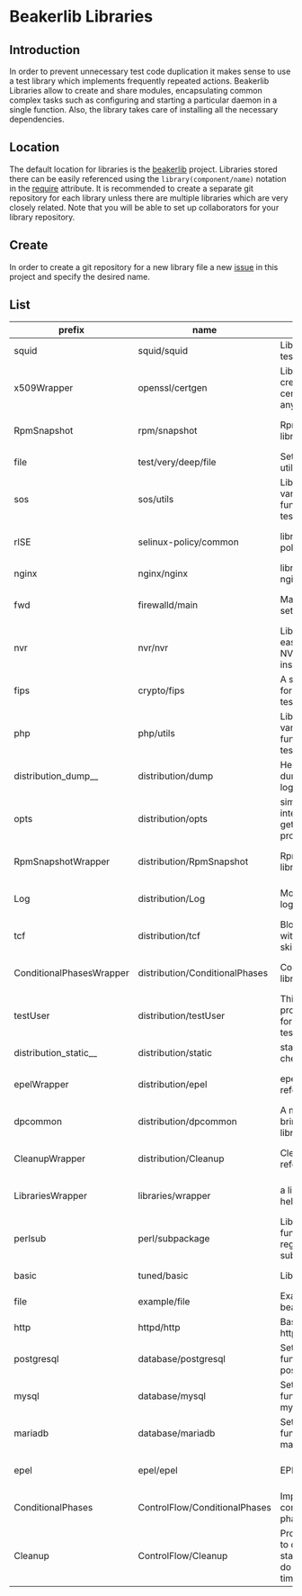 # Beakerlib Libraries

## Introduction

In order to prevent unnecessary test code duplication it makes
sense to use a test library which implements frequently repeated
actions. Beakerlib Libraries allow to create and share modules,
encapsulating common complex tasks such as configuring and
starting a particular daemon in a single function. Also, the
library takes care of installing all the necessary dependencies.

## Location

The default location for libraries is the [beakerlib][beakerlib]
project.  Libraries stored there can be easily referenced using
the `library(component/name)` notation in the [require][require]
attribute.  It is recommended to create a separate git repository
for each library unless there are multiple libraries which are
very closely related. Note that you will be able to set up
collaborators for your library repository.

## Create

In order to create a git repository for a new library file a new
[issue][new] in this project and specify the desired name.

[beakerlib]: https://github.com/beakerlib/
[new]: https://github.com/beakerlib/libraries/issues/new
[require]: https://tmt.readthedocs.io/en/latest/spec/tests.html#require

## List

| prefix | name | summary | contact | link |
| ------ | ---- | ------- | ------- | ---- |
| squid | squid/squid | Library for squid testing | Martin Kyral <mkyral@redhat.com> | https://github.com/beakerlib/squid/tree/master/squid/ |
| x509Wrapper | openssl/certgen | Library for creating X.509 certificates for any use |  | https://github.com/beakerlib/openssl/tree/master/certgen/ |
| RpmSnapshot | rpm/snapshot | RpmSnapshot library | contact: Dalibor Pospíšil <dapospis@redhat.com> | https://github.com/beakerlib/rpm/tree/master/snapshot/ |
| file | test/very/deep/file | Set of basic file utilities | contact: Petr Šplíchal <psplicha@redhat.com> | https://github.com/beakerlib/test/tree/master/very/deep/file/ |
| sos | sos/utils | Library with various utility functions for sos tests | David Kutalek <dkutalek@redhat.com> | https://github.com/beakerlib/sos/tree/master/utils/ |
| rlSE | selinux-policy/common | library(selinux-policy) wrapper | contact: Dalibor Pospíšil <dapospis@redhat.com> | https://github.com/beakerlib/selinux-policy/tree/master/common/ |
| nginx | nginx/nginx | library for testing nginx | Ondrej Ptak <optak@redhat.com> | https://github.com/beakerlib/nginx/tree/master/nginx/ |
| fwd | firewalld/main | Manage firewalld setup and cleanup | contact: Tomas Dolezal <todoleza@redhat.com> | https://github.com/beakerlib/firewalld/tree/master/main/ |
| nvr | nvr/nvr | Library allows easily compare NVR of an installed package | contact: Karel Srot <ksrot@redhat.com> | https://github.com/beakerlib/nvr/tree/master/nvr/ |
| fips | crypto/fips | A set of helpers for FIPS 140 testing | contact: Ondrej Moris <omoris@redhat.com> | https://github.com/beakerlib/crypto/tree/master/fips/ |
| php | php/utils | Library with various utility functions for php tests | David Kutalek <dkutalek@redhat.com> | https://github.com/beakerlib/php/tree/master/utils/ |
| distribution_dump__ | distribution/dump | Helpers for dumping files to log | contact: Alois Mahdal <amahdal@redhat.com> | https://github.com/beakerlib/distribution/tree/master/dump/ |
| opts | distribution/opts | simplified interface to getopts processing | contact: Dalibor Pospíšil <dapospis@redhat.com> | https://github.com/beakerlib/distribution/tree/master/opts/ |
| RpmSnapshotWrapper | distribution/RpmSnapshot | RpmSnapshot library reference | contact: Dalibor Pospíšil <dapospis@redhat.com> | https://github.com/beakerlib/distribution/tree/master/RpmSnapshot/ |
| Log | distribution/Log | More fine-grade logging solution | contact: Dalibor Pospíšil <dapospis@redhat.com> | https://github.com/beakerlib/distribution/tree/master/Log/ |
| tcf | distribution/tcf | Block style coding with ability of skipping parts | contact: Dalibor Pospíšil <dapospis@redhat.com> | https://github.com/beakerlib/distribution/tree/master/tcf/ |
| ConditionalPhasesWrapper | distribution/ConditionalPhases | ConditionalPhases library reference | contact: Dalibor Pospíšil <dapospis@redhat.com> | https://github.com/beakerlib/distribution/tree/master/ConditionalPhases/ |
| testUser | distribution/testUser | This library provides functions for maintaining test users. | Dalibor Pospisil <dapospis@redhat.com> | https://github.com/beakerlib/distribution/tree/master/testUser/ |
| distribution_static__ | distribution/static | static file checking | contact: Alois Mahdal <amahdal@redhat.com> | https://github.com/beakerlib/distribution/tree/master/static/ |
| epelWrapper | distribution/epel | epel library reference | contact: Dalibor Pospíšil <dapospis@redhat.com> | https://github.com/beakerlib/distribution/tree/master/epel/ |
| dpcommon | distribution/dpcommon | A meta library bringing other libraries | contact: Dalibor Pospíšil <dapospis@redhat.com> | https://github.com/beakerlib/distribution/tree/master/dpcommon/ |
| CleanupWrapper | distribution/Cleanup | Cleanup library reference | contact: Dalibor Pospíšil <dapospis@redhat.com> | https://github.com/beakerlib/distribution/tree/master/Cleanup/ |
| LibrariesWrapper | libraries/wrapper | a library wrapper helper | contact: Dalibor Pospíšil <dapospis@redhat.com> | https://github.com/beakerlib/libraries/tree/master/wrapper/ |
| perlsub | perl/subpackage | Library of functions regarding the perl subpackages | Martin Kyral <mkyral@redhat.com> | https://github.com/beakerlib/perl/tree/master/subpackage/ |
| basic | tuned/basic | Library for tuned | contact: rhack@redhat.com | https://github.com/beakerlib/tuned/tree/master/basic/ |
| file | example/file | Example of a beakerlib library | contact: Petr Šplíchal <psplicha@redhat.com> | https://github.com/beakerlib/example/tree/master/file/ |
| http | httpd/http | Basic library for httpd testing | contact: Ondřej Pták <optak@redhat.com> | https://github.com/beakerlib/httpd/tree/master/http/ |
| postgresql | database/postgresql | Set of basic functions for postgresql | Vaclav Danek <vdanek@redhat.com> | https://github.com/beakerlib/database/tree/master/postgresql/ |
| mysql | database/mysql | Set of basic functions for mysql | contact: Jakub Heger <jheger@redhat.com> | https://github.com/beakerlib/database/tree/master/mysql/ |
| mariadb | database/mariadb | Set of basic functions for mariadb | Lukas Zachar <lzachar@redhat.com> | https://github.com/beakerlib/database/tree/master/mariadb/ |
| epel | epel/epel | EPEL handling | contact: Dalibor Pospíšil <dapospis@redhat.com> | https://github.com/beakerlib/epel/tree/master/epel/ |
| ConditionalPhases | ControlFlow/ConditionalPhases | Implements conditional phases. | contact: Dalibor Pospíšil <dapospis@redhat.com> | https://github.com/beakerlib/ControlFlow/tree/master/ConditionalPhases/ |
| Cleanup | ControlFlow/Cleanup | Provides function to define cleanup stack which can do its work at any time | Dalibor Pospisil <dapospis@redhat.com> | https://github.com/beakerlib/ControlFlow/tree/master/Cleanup/ |
